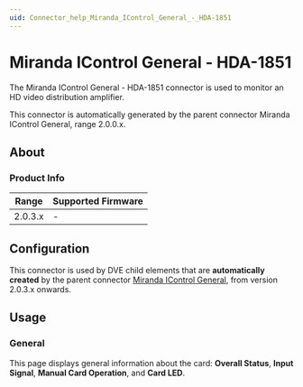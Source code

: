 ```yaml
---
uid: Connector_help_Miranda_IControl_General_-_HDA-1851
---
```


# Miranda IControl General - HDA-1851

The Miranda IControl General - HDA-1851 connector is used to monitor an HD video distribution amplifier.

This connector is automatically generated by the parent connector Miranda IControl General, range 2.0.0.x.

## About

### Product Info

| Range     | Supported Firmware     |
|-----------|------------------------|
| 2.0.3.x   | \-                     |

## Configuration

This connector is used by DVE child elements that are **automatically created** by the parent connector [Miranda IControl General](xref:Connector_help_Miranda_IControl_General), from version 2.0.3.x onwards.

## Usage

### General

This page displays general information about the card: **Overall Status**, **Input Signal**, **Manual Card Operation**, and **Card LED**.
